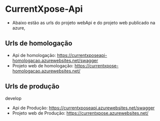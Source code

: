 # CurrentXpose-Api

- Abaixo estão as urls do projeto webApi e do projeto web publicado na azure,

## Urls de homologação 
- Api de homologação:
https://currentxposeapi-homologacao.azurewebsites.net/swagger
- Projeto web de homologação:
https://currentxpose-homologacao.azurewebsites.net/

## Urls de produção 
develop
- Api de Produção:
https://currentxposeapi.azurewebsites.net/swagger
- Projeto web de Produção:
https://currentxpose.azurewebsites.net/

